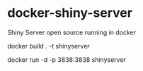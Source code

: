 # docker-shiny-server
Shiny Server open source running in docker

docker build . -t shinyserver

docker run -d -p 3838:3838 shinyserver
